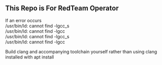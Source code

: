 ## This Repo is For RedTeam Operator

If an error occurs  
/usr/bin/ld: cannot find -lgcc_s  
/usr/bin/ld: cannot find -lgcc  
/usr/bin/ld: cannot find -lgcc_s  
/usr/bin/ld: cannot find -lgcc  

Build clang and accompanying toolchain yourself rather than using clang installed with apt install  
